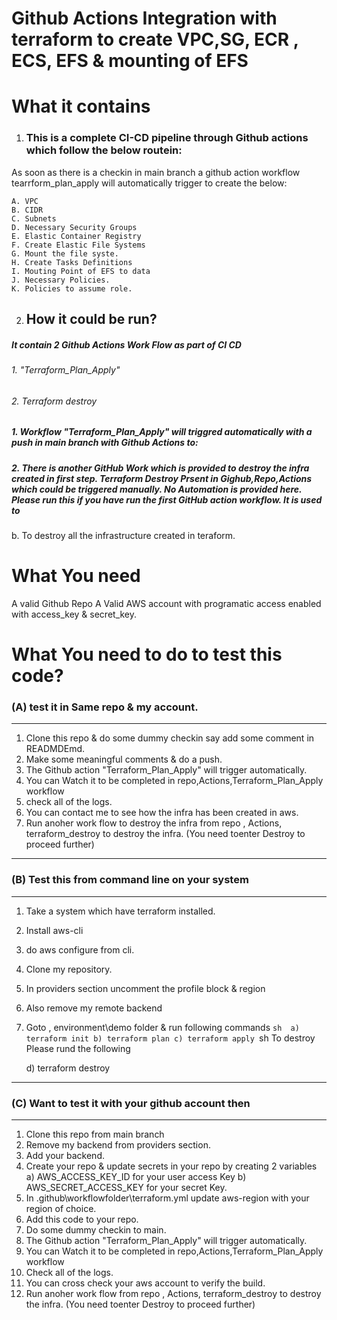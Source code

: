 Github Actions Integration with terraform to create VPC,SG, ECR , ECS, EFS & mounting of EFS
==================================================================================================
# What it contains
1. ### This is a complete CI-CD pipeline through Github actions which follow the below routein:
As soon as there is a checkin in main branch a github action workflow tearrform_plan_apply will automatically trigger to create the below:

    A. VPC
    B. CIDR
    C. Subnets
    D. Necessary Security Groups
    E. Elastic Container Registry
    F. Create Elastic File Systems
    G. Mount the file syste.
    H. Create Tasks Definitions
    I. Mouting Point of EFS to data
    J. Necessary Policies.
    K. Policies to assume role.

2. ## How it could be run?
##### It contain 2 Github Actions Work Flow as part of CI CD
   ###### 1. "Terraform_Plan_Apply"
   ###### 2. Terraform destroy

##### 1. Workflow "Terraform_Plan_Apply" will triggred automatically with a push in main branch with Github Actions to:

##### 2. There is another GitHub Work which is provided to destroy the infra created in first step. Terraform Destroy Prsent in Gighub,Repo,Actions which could be triggered manually. No Automation is provided here. Please run this if you have run the first GitHub action workflow. It is used to 
b. To destroy all the infrastructure created in teraform.

What You need
===============
A valid Github Repo 
A Valid AWS account with programatic access enabled with access_key & secret_key.

What You need to do to test this code?
======================================
### (A) test it in Same repo & my account.
----------------------------------------
1. Clone this repo & do some dummy checkin say add some comment in READMDEmd.
2. Make some meaningful comments & do a push.
3. The Github action "Terraform_Plan_Apply" will trigger automatically.
4. You can Watch it to be completed in repo,Actions,Terraform_Plan_Apply workflow
5. check all of the logs.
6. You can contact me to see how the infra has been created in aws.
7. Run anoher work flow to destroy the infra from 
   repo , Actions, terraform_destroy to destroy the infra. (You need toenter Destroy to proceed further)
----------------------------------------------
### (B) Test this from command line on your system
------------------------------
1. Take a system which have terraform installed.
2. Install aws-cli
3. do aws configure from cli.
4. Clone my repository.
5. In providers section uncomment the profile block & region
6. Also remove my remote backend
7. Goto , environment\demo folder & run following commands
  ``sh 
   a) terraform init
   b) terraform plan
   c) terraform apply
  ``sh
   To destroy Please rund the following

   d) terraform destroy
-------------------------------------------------------
### (C) Want to test it with your github account then
---------------------------------------------------
1. Clone this repo from main branch
2. Remove my backend from providers section.
3. Add your backend.
4. Create your repo & update secrets in your repo by creating 2 variables 
    a) AWS_ACCESS_KEY_ID for your user access Key
    b) AWS_SECRET_ACCESS_KEY for your secret Key.
    <!-- c) AWS_REGION for your favourite region. -->
5. In .github\workflowfolder\terraform.yml update aws-region with your region of choice.
6. Add this code to your repo.
7. Do some dummy checkin to main.
8. The Github action "Terraform_Plan_Apply" will trigger automatically.
9. You can Watch it to be completed in repo,Actions,Terraform_Plan_Apply workflow
10. Check all of the logs.
11. You can cross check your aws account to verify the build.
12. Run anoher work flow from repo , Actions, terraform_destroy to destroy the infra. (You need toenter Destroy to proceed further)